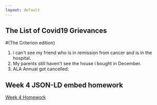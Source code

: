 ```yaml
---
layout: default
---
```


## The List of Covid19 Grievances 

#(The Criterion edition)

1. i can't see my friend who is in remission from cancer and is in the hospital.
2. My parents still haven't see the house i bought in December.
3. ALA Annual got cancelled.


## Week 4 JSON-LD embed homework

[Week 4 Homework](https://ladylazarus3.github.io/docs/Embed/)
